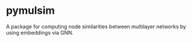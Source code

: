 # pymulsim
A package for computing node similarities between multilayer networks by using embeddings via GNN.
